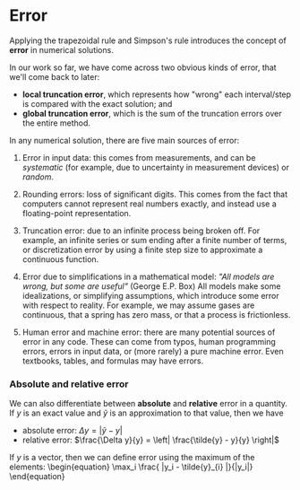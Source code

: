 # Error

Applying the trapezoidal rule and Simpson's rule introduces the concept of **error** in numerical solutions.

In our work so far, we have come across two obvious kinds of error, that we'll come back to later:

- **local truncation error**, which represents how "wrong" each interval/step is compared with the exact solution; and
- **global truncation error**, which is the sum of the truncation errors over the entire method.

In any numerical solution, there are five main sources of error:

1. Error in input data: this comes from measurements, and can be *systematic* (for example, due to uncertainty in measurement devices) or *random*.

2. Rounding errors: loss of significant digits. This comes from the fact that computers cannot represent real numbers exactly, and instead use a floating-point representation.

3. Truncation error: due to an infinite process being broken off. For example, an infinite series or sum ending after a finite number of terms, or discretization error by using a finite step size to approximate a continuous function.

4. Error due to simplifications in a mathematical model: *"All models are wrong, but some are useful"* (George E.P. Box) All models make some idealizations, or simplifying assumptions, which introduce some error with respect to reality. For example, we may assume gases are continuous, that a spring has zero mass, or that a process is frictionless.

5. Human error and machine error: there are many potential sources of error in any code. These can come from typos, human programming errors, errors in input data, or (more rarely) a pure machine error. Even textbooks, tables, and formulas may have errors.

### Absolute and relative error

We can also differentiate between **absolute** and **relative** error in a quantity. If $y$ is an exact value and $\tilde{y}$ is an approximation to that value, then we have

- absolute error: $\Delta y = | \tilde{y} - y |$
- relative error: $\frac{\Delta y}{y} = \left| \frac{\tilde{y} - y}{y} \right|$

If $y$ is a vector, then we can define error using the maximum of the elements:
\begin{equation}
\max_i \frac{ |y_i - \tilde{y}_{i} |}{|y_i|}
\end{equation}